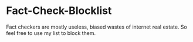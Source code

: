# Fact-Check-Blocklist
Fact checkers are mostly useless, biased wastes of internet real estate. So feel free to use my list to block them.

